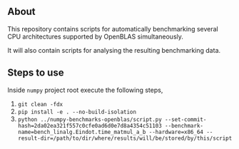 ## About

This repository contains scripts for automatically benchmarking several CPU architectures supported by OpenBLAS simultaneously.

It will also contain scripts for analysing the resulting benchmarking data.

## Steps to use

Inside `numpy` project root execute the following steps,

1. `git clean -fdx`
2. `pip install -e . --no-build-isolation`
3. `python ../numpy-benchmarks-openblas/script.py --set-commit-hash=2da02ea321f557c0cfe0ad6d0e7d8a4354c51103 --benchmark-name=bench_linalg.Eindot.time_matmul_a_b --hardware=x86_64 --result-dir=/path/to/dir/where/results/will/be/stored/by/this/script`
